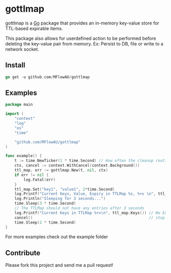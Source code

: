 # gottlmap


gottlmap is a [Go](http://golang.org) package that provides an in-memory
key-value store for TTL-based expirable items.

This package also allows for userdefined action to be performed before deleting the key-value
pair from memory. Ex: Persist to DB, file or write to a network socket.


## Install


```go
go get -u github.com/MFlowAU/gottlmap
```


## Examples

```go
package main

import (
	"context"
	"log"
	"os"
	"time"

	"github.com/MFlowAU/gottlmap"
)

func example() {
	t := time.NewTicker(1 * time.Second) // How often the cleanup routine is called
	ctx, cancel := context.WithCancel(context.Background())
	ttl_map, err := gottlmap.New(t, nil, ctx)
	if err != nil {
		log.Fatal(err)
	}
	ttl_map.Set("key1", "value1", 2*time.Second)                                                     // expire the key in 2 seconds
	log.Printf("Current Keys, Value, Expiry in TTLMap %s, %+v \n", ttl_map.Keys(), ttl_map.Values()) // Key1: value1, Expires: 2s
	log.Println("Sleeping for 3 seconds...")
	time.Sleep(3 * time.Second)
	// The TTLMap should not have any entries after 3 seconds
	log.Printf("Current Keys in TTLMap %+v\n", ttl_map.Keys()) // No Entries
	cancel()                                                   // stop the ttlmap routine
	time.Sleep(2 * time.Second)
}

```
For more examples check out the example folder

## Contribute

Please fork this project and send me a pull request!
